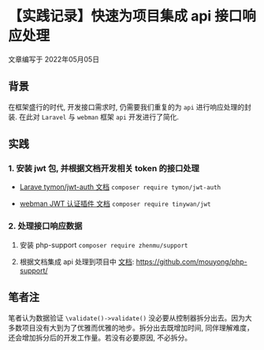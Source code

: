 # 【实践记录】快速为项目集成 api 接口响应处理

文章编写于 2022年05月05日

## 背景
在框架盛行的时代, 开发接口需求时, 仍需要我们重复的为 `api` 进行响应处理的封装. 在此对 `Laravel` 与 `webman` 框架 `api` 开发进行了简化.

## 实践

### 1. 安装 jwt 包, 并根据文档开发相关 token 的接口处理
- [Larave tymon/jwt-auth 文档](https://jwt-auth.readthedocs.io/en/develop/quick-start/)
`composer require tymon/jwt-auth`

- [webman JWT 认证插件 文档](https://www.workerman.net/plugin/10)
`composer require tinywan/jwt`

### 2. 处理接口响应数据

1. 安装 php-support
`composer require zhenmu/support`

2. 根据文档集成 api 处理到项目中
[文档](https://github.com/mouyong/php-support/): https://github.com/mouyong/php-support/

## 笔者注

笔者认为数据验证 `\validate()->validate()` 没必要从控制器拆分出去。因为大多数项目没有大到为了优雅而优雅的地步。拆分出去既增加时间, 同伴理解难度，还会增加拆分后的开发工作量。若没有必要原因, 不必拆分。